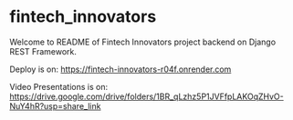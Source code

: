 # fintech_innovators

Welcome to README of Fintech Innovators project backend on Django REST Framework.

Deploy is on: https://fintech-innovators-r04f.onrender.com

Video Presentations is on: https://drive.google.com/drive/folders/1BR_qLzhz5P1JVFfpLAKOqZHvO-NuY4hR?usp=share_link